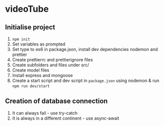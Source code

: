 # videoTube

## Initialise project

1. `npm init`
2. Set variables as prompted
3. Set type to es6 in package.json, install dev dependencies nodemon and prettier
4. Create prettierrc and prettierignore files
5. Create subfolders and files under src/
6. Create model files
7. Install express and mongoose
8. Create a start script and dev script in `package.json` using nodemon & run `npm run dev/start`

## Creation of database connection

1. It can always fail - use try-catch
2. It is always in a different continent - use async-await

